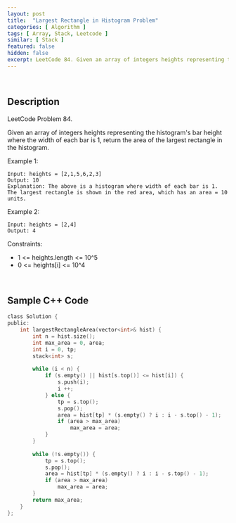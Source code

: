 ```yaml
---
layout: post
title:  "Largest Rectangle in Histogram Problem"
categories: [ Algorithm ]
tags: [ Array, Stack, Leetcode ]
similar: [ Stack ]
featured: false
hidden: false
excerpt: LeetCode 84. Given an array of integers heights representing the histogram's bar height where the width of each bar is 1, return the area of the largest rectangle in the histogram.
---
```


<br />

## Description

LeetCode Problem 84. 

Given an array of integers heights representing the histogram's bar height where the width of each bar is 1, return the area of the largest rectangle in the histogram.

 

Example 1:
```
Input: heights = [2,1,5,6,2,3]
Output: 10
Explanation: The above is a histogram where width of each bar is 1.
The largest rectangle is shown in the red area, which has an area = 10 units.
```

Example 2:
```
Input: heights = [2,4]
Output: 4
```

Constraints:

* 1 <= heights.length <= 10^5
* 0 <= heights[i] <= 10^4

<br />

## Sample C++ Code


```c
class Solution {
public:
    int largestRectangleArea(vector<int>& hist) {
        int n = hist.size();
        int max_area = 0, area;
        int i = 0, tp;
        stack<int> s;
        
        while (i < n) {
            if (s.empty() || hist[s.top()] <= hist[i]) {
                s.push(i);
                i ++;
            } else {
                tp = s.top();
                s.pop();
                area = hist[tp] * (s.empty() ? i : i - s.top() - 1);
                if (area > max_area)
                    max_area = area;
            }
        }
        
        while (!s.empty()) {
            tp = s.top();
            s.pop();
            area = hist[tp] * (s.empty() ? i : i - s.top() - 1);
            if (area > max_area)
                max_area = area;
        }
        return max_area;
    }
};
```
